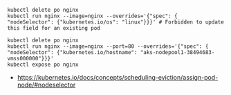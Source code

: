 ```
kubectl delete po nginx
kubectl run nginx --image=nginx --overrides='{"spec": { "nodeSelector": {"kubernetes.io/os": "linux"}}}' # Forbidden to update this field for an existing pod

kubectl delete po nginx
kubectl run nginx --image=nginx --port=80 --overrides='{"spec": { "nodeSelector": {"kubernetes.io/hostname": "aks-nodepool1-38494683-vmss000000"}}}'
kubectl expose po nginx
```

- https://kubernetes.io/docs/concepts/scheduling-eviction/assign-pod-node/#nodeselector
